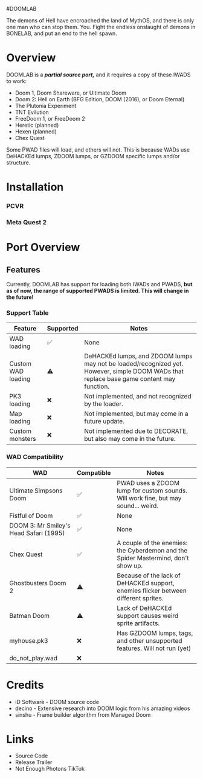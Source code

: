 #DOOMLAB 

The demons of Hell have encroached the land of MythOS, and there is only one man who can stop them. You. Fight the endless onslaught of demons in BONELAB, and put an end to the hell spawn.
# Overview
DOOMLAB is a ***partial source port,*** and it requires a copy of these IWADS to work:

- Doom 1, Doom Shareware, or Ultimate Doom
- Doom 2: Hell on Earth (BFG Edition, DOOM (2016), or Doom Eternal)
- The Plutonia Experiment
- TNT Evilution
- FreeDoom 1, or FreeDoom 2
- Heretic (planned)
- Hexen (planned)
- Chex Quest

Some PWAD files will load, and others will not. This is because WADs use DeHACKEd lumps, ZDOOM lumps, or GZDOOM specific lumps and/or structure.

# Installation
### PCVR

### Meta Quest 2


# Port Overview

## Features

Currently, DOOMLAB has support for loading both IWADs and PWADS, **but as of now, the range of supported PWADS is limited. This will change in the future!**
### Support Table
| Feature | Supported | Notes |
| ------- | - | ----- |
| WAD loading | ✅ | None |
| Custom WAD loading | ⚠️ | DeHACKEd lumps, and ZDOOM lumps may not be loaded/recognized yet. However, simple DOOM WADs that replace base game content may function. |
| PK3 loading | ❌ | Not implemented, and not recognized by the loader. |
| Map loading | ❌ | Not implemented, but may come in a future update. |
| Custom monsters | ❌ | Not implemented due to DECORATE, but also may come in the future. |
### WAD Compatibility
| WAD | Compatible | Notes |
| ------- | - | ----- |
| Ultimate Simpsons Doom | ✅ | PWAD uses a ZDOOM lump for custom sounds. Will work fine, but may sound... weird.
| Fistful of Doom | ✅ | None
| DOOM 3: Mr Smiley's Head Safari (1995) | ✅ | None
| Chex Quest | ✅ | A couple of the enemies: the Cyberdemon and the Spider Mastermind, don't show up.
| Ghostbusters Doom 2 | ⚠️ | Because of the lack of DeHACKEd support, enemies flicker between different sprites.
| Batman Doom | ⚠️ | Lack of DeHACKEd support causes weird sprite artifacts.
| myhouse.pk3 | ❌ | Has GZDOOM lumps, tags, and other unsupported features. Will not run (yet)
| do_not_play.wad | ❌ |

# Credits
- iD Software - DOOM source code
- decino - Extensive research into DOOM logic from his amazing videos
- sinshu - Frame builder algorithm from Managed Doom

# Links
- Source Code
- Release Trailer
- Not Enough Photons TikTok

